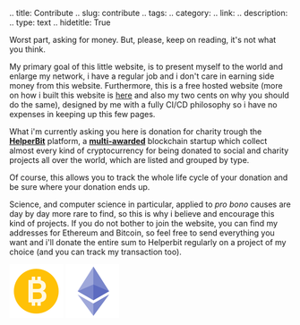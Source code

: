 
.. title: Contribute
.. slug: contribute
.. tags:
.. category:
.. link:
.. description:
.. type: text
.. hidetitle: True

Worst part, asking for money. But, please, keep on reading, it's not what you think.

My primary goal of this little website, is to present myself to the world and enlarge my network, i have a regular job and i don't care in earning side money from this website. Furthermore, this is a free hosted website (more on how i built this website is [here](https://www.medium.com/@casinesque) and also my two cents on why you should do the same), designed by me with a fully CI/CD philosophy so i have no expenses in keeping up this few pages.

What i'm currently asking you here is donation for charity trough the <b>[HelperBit](https://app.helperbit.com/signup?refby=1683)</b> platform, a <b>[multi-awarded](http://startupeuropeawards.eu/helperbit-is-the-italian-winner-of-fintech-category/)</b> blockchain startup which collect almost every kind of cryptocurrency for being donated to social and charity projects all over the world, which are listed and grouped by type.

Of course, this allows you to track the whole life cycle of your donation and be sure where your donation ends up.

Science, and computer science in particular, applied to _pro bono_ causes are day by day more rare to find, so this is why i believe and encourage this kind of projects. If you do not bother to join the website, you can find my addresses for Ethereum and Bitcoin, so feel free to send everything you want and i'll donate the entire sum to Helperbit regularly on a project of my choice (and you can track my transaction too).


<p class="cryptocurrencies-logos">
<a href="bitcoin:168utA5DWMVXLFVfQDahG5abEWUSk9Wcfm" title="Donate Bitcoin"><img alt="Donate bitcoin" src="/galleries/icons8-bitcoin-96.png" title="Donate Bitcoin"></a>
<a href="ethereum:0x04efa5041594166660B265A08bA4930Ab296831D" title="Donate Bitcoin"><img alt="Donate Ethereum" src="/galleries/icons8-ethereum-96.png" title="Donate Ethereum"></a>
</p>
